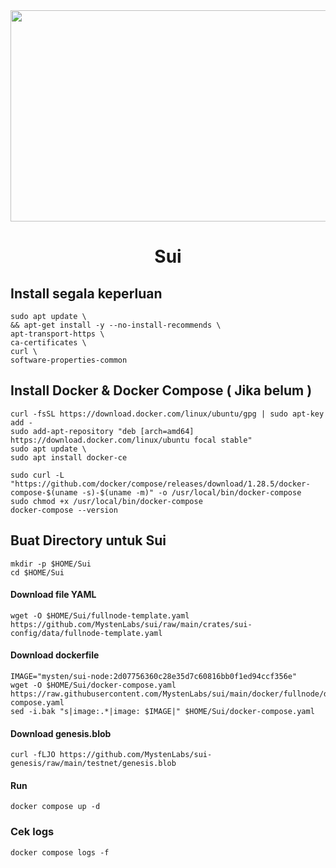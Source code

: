 <div id="header" align="center">
  <img src="https://media.giphy.com/media/aXE4aGVPDs1pGcm0y4/giphy.gif" height="338" width="600"/>
</div>

<h1 align="center">Sui</h1>

## Install segala keperluan
```
sudo apt update \
&& apt-get install -y --no-install-recommends \
apt-transport-https \
ca-certificates \
curl \
software-properties-common
```

## Install Docker & Docker Compose ( Jika belum )
```
curl -fsSL https://download.docker.com/linux/ubuntu/gpg | sudo apt-key add -
sudo add-apt-repository "deb [arch=amd64] https://download.docker.com/linux/ubuntu focal stable"
sudo apt update \
sudo apt install docker-ce
```

```
sudo curl -L "https://github.com/docker/compose/releases/download/1.28.5/docker-compose-$(uname -s)-$(uname -m)" -o /usr/local/bin/docker-compose
sudo chmod +x /usr/local/bin/docker-compose
docker-compose --version
```

## Buat Directory untuk Sui

```
mkdir -p $HOME/Sui
cd $HOME/Sui
```

#### Download file **YAML**
```
wget -O $HOME/Sui/fullnode-template.yaml https://github.com/MystenLabs/sui/raw/main/crates/sui-config/data/fullnode-template.yaml
```

#### Download dockerfile
```
IMAGE="mysten/sui-node:2d07756360c28e35d7c60816bb0f1ed94ccf356e"
wget -O $HOME/Sui/docker-compose.yaml https://raw.githubusercontent.com/MystenLabs/sui/main/docker/fullnode/docker-compose.yaml
sed -i.bak "s|image:.*|image: $IMAGE|" $HOME/Sui/docker-compose.yaml
```

#### Download genesis.blob
```
curl -fLJO https://github.com/MystenLabs/sui-genesis/raw/main/testnet/genesis.blob
```

#### Run
```
docker compose up -d
```

### Cek logs
```
docker compose logs -f
```

